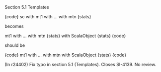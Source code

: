 Section 5.1 Templates

{code}
sc with mt1 with ... with mtn {stats} 

becomes

mt1 with ... with mtn {stats} with ScalaObject {stats}
{code}

should be

{code}
mt1 with ... with mtn with ScalaObject {stats}
{code}



(In r24402) Fix typo in section 5.1 (Templates). Closes SI-4139. No review.
